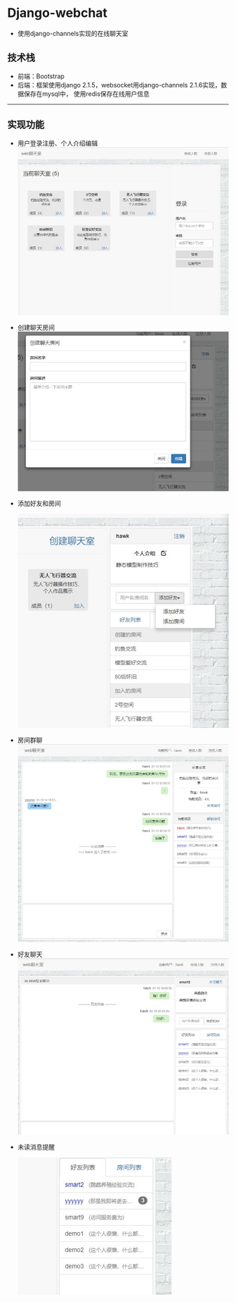 # Django-webchat
- 使用django-channels实现的在线聊天室

## 技术栈
- 前端：Bootstrap
- 后端：框架使用django 2.1.5，websocket用django-channels 2.1.6实现，数据保存在mysql中，
    使用redis保存在线用户信息

------
## 实现功能
- 用户登录注册、个人介绍编辑![](./demo_image/登录.jpg)

- 创建聊天房间![](./demo_image/创建房间.jpg)

- 添加好友和房间

   ![](./demo_image/添加好友和房间.jpg)
    
- 房间群聊![](./demo_image/房间聊天.jpg)

- 好友聊天![](./demo_image/好友聊天.jpg)

- 未读消息提醒

    ![](./demo_image/未读消息提醒.jpg)


